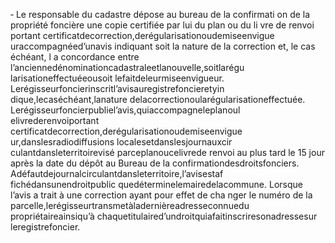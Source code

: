‐ Le responsable du cadastre dépose au bureau de la confirmati on de la propriété foncière une copie certifiée par lui du plan ou du li vre de renvoi portant certificatdecorrection,derégularisationoudemiseenvigue uraccompagnéed’unavis indiquant soit la nature de la correction et, le cas échéant, l a concordance entre l’anciennedénominationcadastraleetlanouvelle,soitlarégu larisationeffectuéeousoit lefaitdeleurmiseenvigueur.
Lerégisseurfoncierinscritl’avisauregistrefoncieretyin dique,lecaséchéant,lanature delacorrectionoularégularisationeffectuée.
Lerégisseurfoncierpubliel’avis,quiaccompagneleplanoul elivrederenvoiportant certificatdecorrection,derégularisationoudemiseenvigue ur,danslesradiodiffusions localesetdanslesjournauxcir culantdansleterritoirevisé parceplanoucelivrede renvoi au plus tard le 15 jour après la date du dépôt au Bureau de la confirmationdesdroitsfonciers.
Adéfautdejournalcirculantdansleterritoire,l’avisestaf fichédansunendroitpublic quedéterminelemairedelacommune.
Lorsque l’avis a trait à une correction ayant pour effet de cha nger le numéro de la parcelle,lerégisseurtransmetàladernièreadresseconnuedu propriétaireainsiqu’à chaquetitulaired’undroitquiafaitinscriresonadressesur leregistrefoncier.